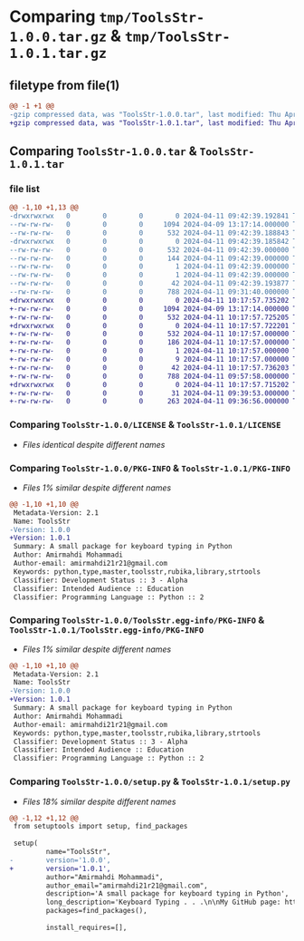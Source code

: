 # Comparing `tmp/ToolsStr-1.0.0.tar.gz` & `tmp/ToolsStr-1.0.1.tar.gz`

## filetype from file(1)

```diff
@@ -1 +1 @@
-gzip compressed data, was "ToolsStr-1.0.0.tar", last modified: Thu Apr 11 09:42:39 2024, max compression
+gzip compressed data, was "ToolsStr-1.0.1.tar", last modified: Thu Apr 11 10:17:57 2024, max compression
```

## Comparing `ToolsStr-1.0.0.tar` & `ToolsStr-1.0.1.tar`

### file list

```diff
@@ -1,10 +1,13 @@
-drwxrwxrwx   0        0        0        0 2024-04-11 09:42:39.192841 ToolsStr-1.0.0/
--rw-rw-rw-   0        0        0     1094 2024-04-09 13:17:14.000000 ToolsStr-1.0.0/LICENSE
--rw-rw-rw-   0        0        0      532 2024-04-11 09:42:39.188843 ToolsStr-1.0.0/PKG-INFO
-drwxrwxrwx   0        0        0        0 2024-04-11 09:42:39.185842 ToolsStr-1.0.0/ToolsStr.egg-info/
--rw-rw-rw-   0        0        0      532 2024-04-11 09:42:39.000000 ToolsStr-1.0.0/ToolsStr.egg-info/PKG-INFO
--rw-rw-rw-   0        0        0      144 2024-04-11 09:42:39.000000 ToolsStr-1.0.0/ToolsStr.egg-info/SOURCES.txt
--rw-rw-rw-   0        0        0        1 2024-04-11 09:42:39.000000 ToolsStr-1.0.0/ToolsStr.egg-info/dependency_links.txt
--rw-rw-rw-   0        0        0        1 2024-04-11 09:42:39.000000 ToolsStr-1.0.0/ToolsStr.egg-info/top_level.txt
--rw-rw-rw-   0        0        0       42 2024-04-11 09:42:39.193877 ToolsStr-1.0.0/setup.cfg
--rw-rw-rw-   0        0        0      788 2024-04-11 09:31:40.000000 ToolsStr-1.0.0/setup.py
+drwxrwxrwx   0        0        0        0 2024-04-11 10:17:57.735202 ToolsStr-1.0.1/
+-rw-rw-rw-   0        0        0     1094 2024-04-09 13:17:14.000000 ToolsStr-1.0.1/LICENSE
+-rw-rw-rw-   0        0        0      532 2024-04-11 10:17:57.725205 ToolsStr-1.0.1/PKG-INFO
+drwxrwxrwx   0        0        0        0 2024-04-11 10:17:57.722201 ToolsStr-1.0.1/ToolsStr.egg-info/
+-rw-rw-rw-   0        0        0      532 2024-04-11 10:17:57.000000 ToolsStr-1.0.1/ToolsStr.egg-info/PKG-INFO
+-rw-rw-rw-   0        0        0      186 2024-04-11 10:17:57.000000 ToolsStr-1.0.1/ToolsStr.egg-info/SOURCES.txt
+-rw-rw-rw-   0        0        0        1 2024-04-11 10:17:57.000000 ToolsStr-1.0.1/ToolsStr.egg-info/dependency_links.txt
+-rw-rw-rw-   0        0        0        9 2024-04-11 10:17:57.000000 ToolsStr-1.0.1/ToolsStr.egg-info/top_level.txt
+-rw-rw-rw-   0        0        0       42 2024-04-11 10:17:57.736203 ToolsStr-1.0.1/setup.cfg
+-rw-rw-rw-   0        0        0      788 2024-04-11 09:57:58.000000 ToolsStr-1.0.1/setup.py
+drwxrwxrwx   0        0        0        0 2024-04-11 10:17:57.715202 ToolsStr-1.0.1/toolsstr/
+-rw-rw-rw-   0        0        0       31 2024-04-11 09:39:53.000000 ToolsStr-1.0.1/toolsstr/__init__.py
+-rw-rw-rw-   0        0        0      263 2024-04-11 09:36:56.000000 ToolsStr-1.0.1/toolsstr/toolsstr.py
```

### Comparing `ToolsStr-1.0.0/LICENSE` & `ToolsStr-1.0.1/LICENSE`

 * *Files identical despite different names*

### Comparing `ToolsStr-1.0.0/PKG-INFO` & `ToolsStr-1.0.1/PKG-INFO`

 * *Files 1% similar despite different names*

```diff
@@ -1,10 +1,10 @@
 Metadata-Version: 2.1
 Name: ToolsStr
-Version: 1.0.0
+Version: 1.0.1
 Summary: A small package for keyboard typing in Python
 Author: Amirmahdi Mohammadi
 Author-email: amirmahdi21r21@gmail.com
 Keywords: python,type,master,toolsstr,rubika,library,strtools
 Classifier: Development Status :: 3 - Alpha
 Classifier: Intended Audience :: Education
 Classifier: Programming Language :: Python :: 2
```

### Comparing `ToolsStr-1.0.0/ToolsStr.egg-info/PKG-INFO` & `ToolsStr-1.0.1/ToolsStr.egg-info/PKG-INFO`

 * *Files 1% similar despite different names*

```diff
@@ -1,10 +1,10 @@
 Metadata-Version: 2.1
 Name: ToolsStr
-Version: 1.0.0
+Version: 1.0.1
 Summary: A small package for keyboard typing in Python
 Author: Amirmahdi Mohammadi
 Author-email: amirmahdi21r21@gmail.com
 Keywords: python,type,master,toolsstr,rubika,library,strtools
 Classifier: Development Status :: 3 - Alpha
 Classifier: Intended Audience :: Education
 Classifier: Programming Language :: Python :: 2
```

### Comparing `ToolsStr-1.0.0/setup.py` & `ToolsStr-1.0.1/setup.py`

 * *Files 18% similar despite different names*

```diff
@@ -1,12 +1,12 @@
 from setuptools import setup, find_packages
 
 setup(
         name="ToolsStr", 
-        version='1.0.0',
+        version='1.0.1',
         author="Amirmahdi Mohammadi",
         author_email="amirmahdi21r21@gmail.com",
         description='A small package for keyboard typing in Python',
         long_description='Keyboard Typing . . .\n\nMy GitHub page: https://gitHub.com/FrameworkPython',
         packages=find_packages(),
         
         install_requires=[],
```


